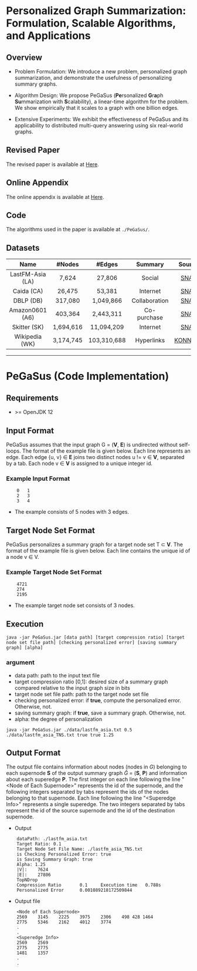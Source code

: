 # Personalized Graph Summarization: Formulation, Scalable Algorithms, and Applications

## Overview
- Problem Formulation: We introduce a new problem, personalized graph summarization, and demonstrate the usefulness of personalizing summary graphs.

- Algorithm Design: We propose PeGaSus (**Pe**rsonalized **G**r**a**ph **Su**mmarization with **S**calability), a linear-time algorithm for the problem. We show empirically that it scales to a graph with one billion edges.

- Extensive Experiments: We exhibit the effectiveness of PeGaSus and its applicability to distributed multi-query answering using six real-world graphs.


## Revised Paper
The revised paper is available at [Here](./_ICDE22__Personalized_Summarization_of_Massive_Graphs(OnlineAppendix)).

## Online Appendix
The online appendix is available at [Here](./_ICDE22__Personalized_Summarization_of_Massive_Graphs(Revised)).


## Code
The algorithms used in the paper is available at ```./PeGaSus/```.

## Datasets
|Name|#Nodes|#Edges|Summary|Source|Download|
|:---:|:---:|:---:|:---:|:---:|:---:|
|LastFM-Asia (LA)|7,624|27,806|Social|[SNAP](https://snap.stanford.edu/data/feather-lastfm-social.html)|[LINK](https://snap.stanford.edu/data/lastfm_asia.zip)|
|Caida (CA)|26,475|53,381|Internet|[SNAP](https://snap.stanford.edu/data/as-Caida.html)|[LINK](https://snap.stanford.edu/data/as-caida.tar.gz)|
|DBLP (DB)|317,080|1,049,866|Collaboration|[SNAP](https://snap.stanford.edu/data/com-DBLP.html)|[LINK](https://snap.stanford.edu/data/bigdata/communities/com-dblp.ungraph.txt.gz)|
|Amazon0601 (A6)|403,364|2,443,311|Co-purchase|[SNAP](https://snap.stanford.edu/data/amazon0601.html)|[LINK](https://snap.stanford.edu/data/amazon0601.txt.gz)|
|Skitter (SK)|1,694,616|11,094,209|Internet|[SNAP](https://snap.stanford.edu/data/as-Skitter.html)|[LINK](https://snap.stanford.edu/data/as-skitter.txt.gz)|
|Wikipedia (WK)|3,174,745|103,310,688|Hyperlinks|[KONNECT](http://konect.cc/networks/wikipedia_link_sr/)|[LINK](http://konect.cc/files/download.tsv.wikipedia_link_sr.tar.bz2)|

----

# PeGaSus (Code Implementation)

## Requirements

* \>= OpenJDK 12

## Input Format

PeGaSus assumes that the input graph G = (**V**, **E**) is undirected without self-loops.
The format of the example file is given below.
Each line represents an edge.
Each edge {u, v} ∈ **E** joins two distinct nodes u != v ∈ **V**, separated by a tab.
Each node v ∈ **V** is assigned to a unique integer id.

### Example Input Format
```
    0   1
    2   3
    3   4
```
- The example consists of 5 nodes with 3 edges.

## Target Node Set Format

PeGaSus personalizes a summary graph for a target node set T ⊂ **V**.
The format of the example file is given below.
Each line contains the unique id of a node v ∈ V.
### Example Target Node Set Format
```
    4721
    274
    2195
```
- The example target node set consists of 3 nodes.

## Execution

```
java -jar PeGaSus.jar [data path] [target compression ratio] [target node set file path] [checking personalized error] [saving summary graph] [alpha]
```

### argument
- data path: path to the input text file
- target compression ratio [0,1]: desired size of a summary graph compared relative to the input graph size in bits
- target node set file path: path to the target node set file
- checking personalized error: if **true**, compute the personalized error. Otherwise, not.
- saving summary graph: if **true**, save a summary graph. Otherwise, not.
- alpha: the degree of personalization

```
java -jar PeGaSus.jar ./data/lastfm_asia.txt 0.5 ./data/lastfm_asia_TNS.txt true true 1.25   
```
## Output Format

The output file contains information about nodes (nodes in *G*) belonging to each
supernode **S** of the output summary graph $\bar{G}$ = (**S**, **P**) and information about each superedge **P**. 
The first integer on each line following the line "\<Node of Each Supernode\>" represents the id of the supernode, and the following integers separated by tabs represent the ids of the nodes belonging to that supernode.
Each line following  the line "\<Superedge Info\>" represents a single superedge. 
The two integers separated by tabs represent the id of the source supernode and the id of the destination supernode.

* Output
```
    dataPath: ./lastfm_asia.txt
    Target Ratio: 0.1
    Target Node Set File Name: ./lastfm_asia_TNS.txt
    is Checking Personalized Error: true
    is Saving Summary Graph: true
    Alpha: 1.25
    |V|:    7624
    |E|:    27806
    TopNDrop
    Compression Ratio       0.1     Execution time   0.788s
    Personalized Error      0.001089218172509844
```


* Output file
```
    <Node of Each Supernode>
    2569	3145	2225	3975	2306    498 428 1464
    2775	5346	2162	4012	3774
    .
    .
    <Superedge Info>
    2569	2569
    2775	2775
    1481	1357
    .
    .
```







